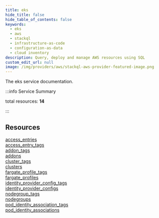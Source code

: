 ```yaml
---
title: eks
hide_title: false
hide_table_of_contents: false
keywords:
  - eks
  - aws
  - stackql
  - infrastructure-as-code
  - configuration-as-data
  - cloud inventory
description: Query, deploy and manage AWS resources using SQL
custom_edit_url: null
image: /img/providers/aws/stackql-aws-provider-featured-image.png
---
```


The eks service documentation.

:::info Service Summary

<div class="row">
<div class="providerDocColumn">
<span>total resources:&nbsp;<b>14</b></span><br />
</div>
</div>

:::

## Resources
<div class="row">
<div class="providerDocColumn">
<a href="/providers/aws/eks/access_entries/">access_entries</a><br />
<a href="/providers/aws/eks/access_entry_tags/">access_entry_tags</a><br />
<a href="/providers/aws/eks/addon_tags/">addon_tags</a><br />
<a href="/providers/aws/eks/addons/">addons</a><br />
<a href="/providers/aws/eks/cluster_tags/">cluster_tags</a><br />
<a href="/providers/aws/eks/clusters/">clusters</a><br />
<a href="/providers/aws/eks/fargate_profile_tags/">fargate_profile_tags</a>
</div>
<div class="providerDocColumn">
<a href="/providers/aws/eks/fargate_profiles/">fargate_profiles</a><br />
<a href="/providers/aws/eks/identity_provider_config_tags/">identity_provider_config_tags</a><br />
<a href="/providers/aws/eks/identity_provider_configs/">identity_provider_configs</a><br />
<a href="/providers/aws/eks/nodegroup_tags/">nodegroup_tags</a><br />
<a href="/providers/aws/eks/nodegroups/">nodegroups</a><br />
<a href="/providers/aws/eks/pod_identity_association_tags/">pod_identity_association_tags</a><br />
<a href="/providers/aws/eks/pod_identity_associations/">pod_identity_associations</a>
</div>
</div>